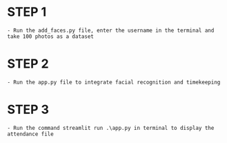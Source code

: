 # STEP 1
    
    - Run the add_faces.py file, enter the username in the terminal and take 100 photos as a dataset 

# STEP 2 

    - Run the app.py file to integrate facial recognition and timekeeping

# STEP 3 

    - Run the command streamlit run .\app.py in terminal to display the attendance file
